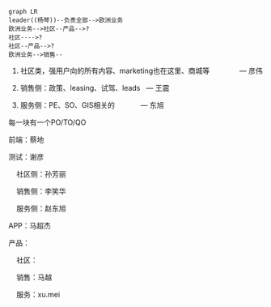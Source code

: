 

```mermaid
graph LR
leader((杨棽))--负责全部-->欧洲业务
欧洲业务-->社区--产品-->?
社区---->?
社区--产品-->?
欧洲业务-->销售--

```

1. 社区类，强用户向的所有内容、marketing也在这里、商城等               — 彦伟

2. 销售侧：政策、leasing、试驾、leads   — 王震

3. 服务侧：PE、SO、GIS相关的             — 东旭

每一块有一个PO/TO/QO

  

前端：蔡地

测试：谢彦

    社区侧：孙芳丽

    销售侧：李笑华

    服务侧：赵东旭

APP：马超杰

  

产品：

    社区：

    销售：马越

    服务：xu.mei
